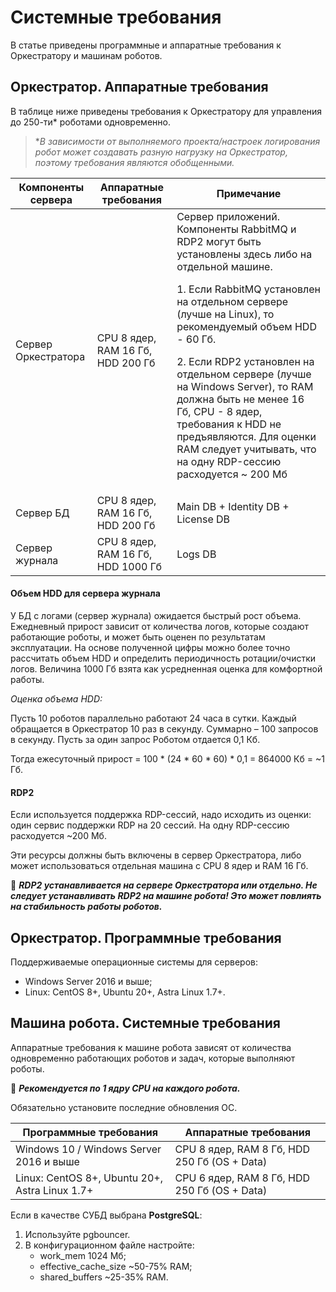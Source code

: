 # Системные требования

В статье приведены программные и аппаратные требования к Оркестратору и машинам роботов.

## Оркестратор. Аппаратные требования

В таблице ниже приведены требования к Оркестратору для управления до 250-ти\* роботами одновременно.

> \**В зависимости от выполняемого проекта/настроек логирования робот может создавать разную нагрузку на Оркестратор, поэтому требования являются обобщенными.*

| Компоненты сервера  | Аппаратные требования  | Примечание |
| ------------------- | ---------------------- | ---------- | 
| Сервер Оркестратора | CPU 8 ядер, RAM 16 Гб, HDD 200 Гб | Сервер приложений. Компоненты RabbitMQ и RDP2 могут быть установлены здесь либо на отдельной машине.<p> 1. Если RabbitMQ установлен на отдельном сервере (лучше на Linux), то рекомендуемый объем HDD - 60 Гб.</p><p>2. Если RDP2 установлен на отдельном сервере (лучше на Windows Server), то RAM должна быть не менее 16 Гб,  CPU - 8 ядер, требования к HDD не предъявляются. Для оценки RAM следует учитывать, что на одну RDP-сессию расходуется ~ 200 Мб </p> |
| Сервер БД | CPU 8 ядер, RAM 16 Гб, HDD 200 Гб  | Main DB  + Identity DB + License DB |
| Сервер журнала | CPU 8 ядер, RAM 16 Гб, HDD 1000 Гб | Logs DB |

#### Объем HDD для сервера журнала

У БД с логами (сервер журнала) ожидается быстрый рост объема. Ежедневный прирост зависит от количества логов, которые создают работающие роботы, и может быть оценен по результатам эксплуатации. На основе полученной цифры можно более точно рассчитать объем HDD и определить периодичность ротации/очистки логов. Величина 1000 Гб взята как усредненная оценка для комфортной работы.

*Оценка объема HDD:*

Пусть 10 роботов параллельно работают 24 часа в сутки. Каждый обращается в Оркестратор 10 раз в секунду. Суммарно – 100 запросов в секунду. Пусть за один запрос Роботом отдается 0,1 Кб. 

Тогда ежесуточный прирост = 100 \* (24 \* 60 \* 60) \* 0,1 = 864000 Кб = ~1 Гб.

#### RDP2

Если используется поддержка RDP-сессий, надо исходить из оценки: один сервис поддержки RDP на 20 сессий. На одну RDP-сессию расходуется ~200 Мб.

Эти ресурсы должны быть включены в сервер Оркестратора, либо может использоваться отдельная машина с CPU 8 ядер и RAM 16 Гб. 

:small_orange_diamond: ***RDP2 устанавливается на сервере Оркестратора или отдельно. Не следует устанавливать RDP2 на машине робота! Это может повлиять на стабильность работы роботов.***

## Оркестратор. Программные требования
Поддерживаемые операционные системы для серверов:
* Windows Server 2016 и выше;
* Linux: CentOS 8+, Ubuntu 20+, Astra Linux 1.7+.

## Машина робота. Системные требования

Аппаратные требования к машине робота зависят от количества одновременно работающих роботов и задач, которые выполняют роботы.

:small_blue_diamond: ***Рекомендуется по 1 ядру CPU на каждого робота.***

Обязательно установите последние обновления ОС.

| Программные требования    |  Аппаратные требования  | 
| ------------------------- | ----------------------- | 
| Windows 10 / Windows Server 2016 и выше | CPU 8 ядер, RAM 8 Гб, HDD 250 Гб (OS + Data) | 
| Linux: CentOS 8+, Ubuntu 20+, Astra Linux 1.7+ | CPU 6 ядер, RAM 8 Гб, HDD 250 Гб (OS + Data) | 
 
Если в качестве СУБД выбрана **PostgreSQL**:
1.	Используйте pgbouncer.
2.	В конфигурационном файле настройте:
    *	work_mem 1024 Мб;
    *	effective_cache_size ~50-75% RAM;
    *	shared_buffers ~25-35% RAM.


